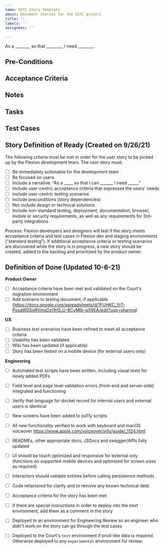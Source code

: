 ```yaml
---
name: USTC Story Template
about: Document stories for the USTC project
title: ''
labels: ''
assignees: ''

---
```


As a _______, so that ________, I need ________.


## Pre-Conditions

## Acceptance Criteria


## Notes


## Tasks

## Test Cases


## Story Definition of Ready (Created on 9/26/21)
The following criteria must be met in order for the user story to be picked up by the Flexion development team.
The user story must: 
- [ ]  Be immediately actionable for the development team
- [ ]  Be focused on users
- [ ]  Include a narrative. “As a ____, so that I can ______, I need _____.”
- [ ]  Include user-centric acceptance criteria that expresses the users' needs
- [ ]  Include user-centric testing scenarios
- [ ]  Include preconditions (story dependencies)
- [ ]  Not include design or technical solutions
- [ ]  Include non-standard testing, deployment, documentation, browser, mobile or security requirements, as well as any requirements for 3rd-party integrations

Process: Flexion developers and designers will test if the story meets acceptance criteria and test cases in Flexion dev and staging environments (“standard testing”). If additional acceptance criteria or testing scenarios are discovered while the story is in progress, a new story should be created, added to the backlog and prioritized by the product owner. 

## Definition of Done (Updated 10-6-21)
**Product Owner**
 - [ ]  Acceptance criteria have been met and validated on the Court's migration environment
 - [ ] Add scenario to testing document, if applicable (https://docs.google.com/spreadsheets/d/1FUHKC_YrT-PosaWD5gRVmsDzI1HS_U-8CyMIb-qX9EA/edit?usp=sharing)

**UX**
 - [ ] Business test scenarios have been refined to meet all acceptance criteria 
 - [ ] Usability has been validated
 - [ ] Wiki has been updated (if applicable) 
 - [ ] Story has been tested on a mobile device (for external users only)

**Engineering**
 - [ ] Automated test scripts have been written, including visual tests for newly added PDFs
 - [ ] Field level and page level validation errors (front-end and server-side) integrated and functioning
 - [ ] Verify that language for docket record for internal users and external users is identical
 - [ ] New screens have been added to pa11y scripts
 - [ ] All new functionality verified to work with keyboard and macOS voiceover https://www.apple.com/voiceover/info/guide/_1124.html 
 - [ ] READMEs, other appropriate docs, JSDocs and swagger/APIs fully updated
 - [ ] UI should be touch optimized and responsive for external only (functions on supported mobile devices and optimized for screen sizes as required)
 - [ ] Interactors should validate entities before calling persistence methods
 - [ ] Code refactored for clarity and to remove any known technical debt
 - [ ] Acceptance criteria for the story has been met
 - [ ] If there are special instructions in order to deploy into the next environment, add them as a comment in the story
 - [ ] Deployed to an environment for Engineering Review so an engineer who didn't work on the story can go through the test cases
 - [ ] Deployed to the Court's `test` environment if prod-like data is required. Otherwise deployed to any `experimental` environment for review.

